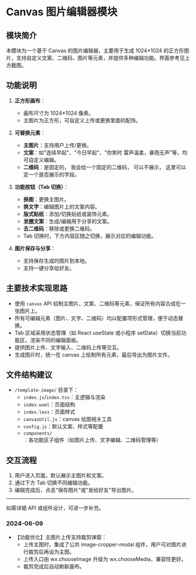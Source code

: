 # Canvas 图片编辑器模块

## 模块简介
本模块为一个基于 Canvas 的图片编辑器，主要用于生成 1024*1024 的正方形图片，支持自定义文案、二维码、图片等元素，并提供多种编辑功能。界面参考见上方截图。

## 功能说明
1. **正方形画布**：
   - 画布尺寸为  1024*1024 像素。
   - 主图片为正方形，可自定义上传或更换里面的配饰。

2. **可替换元素**：
   - **主图片**：支持用户上传/更换。
   - **文案**：如"连续早起"、"今日早起"、"你笑时 雷声温柔，暴雨无声"等，均可自定义编辑。
   - **二维码**：是固定的， 我会给一个固定的二维码， 可以不展示， 这里可以定一个是否展示的字段。

3. **功能按钮（Tab 切换）**：
   - **换图**：更换主图片。
   - **换文字**：编辑图片上的文案内容。
   - **版式贴纸**：添加/切换贴纸或装饰元素。
   - **发圈文案**：生成/编辑用于分享的文案。
   - **去二维码**：移除或更换二维码。
   - Tab 切换时，下方内容区随之切换，展示对应的编辑功能。

4. **图片保存与分享**：
   - 支持保存生成的图片到本地。
   - 支持一键分享给好友。

## 主要技术实现思路
- 使用 `canvas` API 绘制主图片、文案、二维码等元素，保证所有内容合成在一张图片上。
- 所有可编辑元素（图片、文字、二维码）均以配置项形式管理，便于动态替换。
- Tab 区域采用状态管理（如 React useState 或小程序 setData）切换当前功能区，渲染不同的编辑面板。
- 提供图片上传、文字输入、二维码上传等交互。
- 生成图片时，统一在 canvas 上绘制所有元素，最后导出为图片文件。

## 文件结构建议
- `/template-image/` 目录下：
  - `index.js`/`index.tsx`：主逻辑与渲染
  - `index.wxml`：页面结构
  - `index.less`：页面样式
  - `canvasUtil.js`：canvas 绘图相关工具
  - `config.js`：默认文案、样式等配置
  - `components/`：各功能区子组件（如图片上传、文字编辑、二维码管理等）

## 交互流程
1. 用户进入页面，默认展示主图片和文案。
2. 通过下方 Tab 切换不同编辑功能。
3. 编辑完成后，点击"保存图片"或"发给好友"导出图片。

---

如需详细 API 或组件设计，可进一步补充。

### 2024-06-09
- 【功能优化】主图片上传支持裁剪弹窗：
  - 上传主图时，集成了公共 image-cropper-modal 组件，用户可对图片进行裁剪后再设为主图。
  - 上传入口由 wx.chooseImage 升级为 wx.chooseMedia，兼容性更好。
  - 裁剪完成后自动刷新画布。